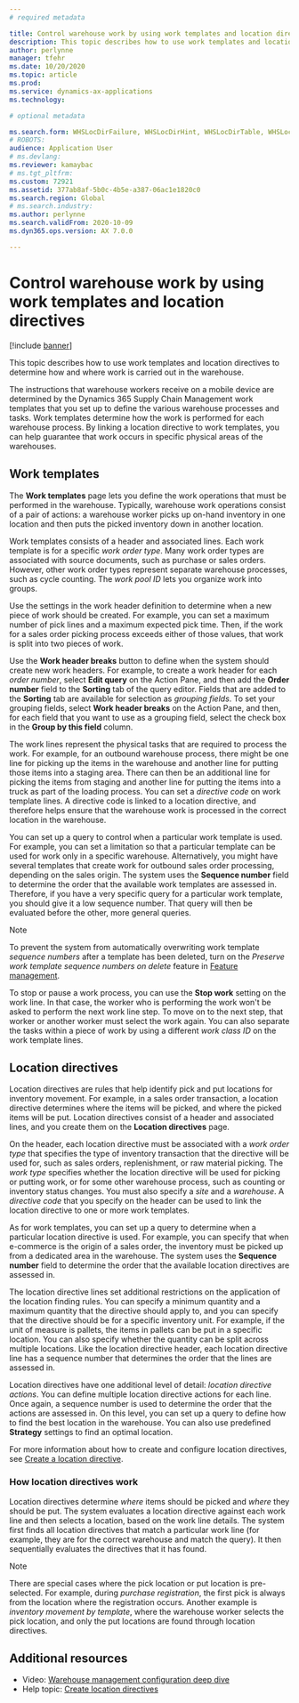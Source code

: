 ```yaml
---
# required metadata

title: Control warehouse work by using work templates and location directives
description: This topic describes how to use work templates and location directives to determine how and where work is carried out in the warehouse.
author: perlynne
manager: tfehr
ms.date: 10/20/2020
ms.topic: article
ms.prod: 
ms.service: dynamics-ax-applications
ms.technology: 

# optional metadata

ms.search.form: WHSLocDirFailure, WHSLocDirHint, WHSLocDirTable, WHSLocDirTableUOM, WHSRFMenuItem, WHSWork, WHSWorkClass, WHSWorkPool, WHSWorkTemplateTable
# ROBOTS: 
audience: Application User
# ms.devlang: 
ms.reviewer: kamaybac
# ms.tgt_pltfrm: 
ms.custom: 72921
ms.assetid: 377ab8af-5b0c-4b5e-a387-06ac1e1820c0
ms.search.region: Global
# ms.search.industry: 
ms.author: perlynne
ms.search.validFrom: 2020-10-09
ms.dyn365.ops.version: AX 7.0.0

---
```


# Control warehouse work by using work templates and location directives

[!include [banner](../includes/banner.md)]

This topic describes how to use work templates and location directives to determine how and where work is carried out in the warehouse.

The instructions that warehouse workers receive on a mobile device are determined by the Dynamics 365 Supply Chain Management work templates that you set up to define the various warehouse processes and tasks. Work templates determine how the work is performed for each warehouse process. By linking a location directive to work templates, you can help guarantee that work occurs in specific physical areas of the warehouses.

## Work templates

The **Work templates** page lets you define the work operations that must be performed in the warehouse. Typically, warehouse work operations consist of a pair of actions: a warehouse worker picks up on-hand inventory in one location and then puts the picked inventory down in another location. 

Work templates consists of a header and associated lines. Each work template is for a specific *work order type*. Many work order types are associated with source documents, such as purchase or sales orders. However, other work order types represent separate warehouse processes, such as cycle counting. The *work pool ID* lets you organize work into groups. 

Use the settings in the work header definition to determine when a new piece of work should be created. For example, you can set a maximum number of pick lines and a maximum expected pick time. Then, if the work for a sales order picking process exceeds either of those values, that work is split into two pieces of work.

Use the **Work header breaks** button to define when the system should create new work headers. For example, to create a work header for each _order number_, select **Edit query** on the Action Pane, and then add the **Order number** field to the **Sorting** tab of the query editor. Fields that are added to the **Sorting** tab are available for selection as *grouping fields*. To set your grouping fields, select **Work header breaks** on the Action Pane, and then, for each field that you want to use as a grouping field, select the check box in the **Group by this field** column.

The work lines represent the physical tasks that are required to process the work. For example, for an outbound warehouse process, there might be one line for picking up the items in the warehouse and another line for putting those items into a staging area. There can then be an additional line for picking the items from staging and another line for putting the items into a truck as part of the loading process. You can set a *directive code* on work template lines. A directive code is linked to a location directive, and therefore helps ensure that the warehouse work is processed in the correct location in the warehouse.

You can set up a query to control when a particular work template is used. For example, you can set a limitation so that a particular template can be used for work only in a specific warehouse. Alternatively, you might have several templates that create work for outbound sales order processing, depending on the sales origin. The system uses the **Sequence number** field to determine the order that the available work templates are assessed in. Therefore, if you have a very specific query for a particular work template, you should give it a low sequence number. That query will then be evaluated before the other, more general queries.

> [!NOTE]
> To prevent the system from automatically overwriting work template *sequence numbers* after a template has been deleted, turn on the *Preserve work template sequence numbers on delete* feature in [Feature management](../../fin-ops-core/fin-ops/get-started/feature-management/feature-management-overview.md).

To stop or pause a work process, you can use the **Stop work** setting on the work line. In that case, the worker who is performing the work won't be asked to perform the next work line step. To move on to the next step, that worker or another worker must select the work again. You can also separate the tasks within a piece of work by using a different *work class ID* on the work template lines.

## Location directives

Location directives are rules that help identify pick and put locations for inventory movement. For example, in a sales order transaction, a location directive determines where the items will be picked, and where the picked items will be put. Location directives consist of a header and associated lines, and you create them on the **Location directives** page.

On the header, each location directive must be associated with a *work order type* that specifies the type of inventory transaction that the directive will be used for, such as sales orders, replenishment, or raw material picking. The *work type* specifies whether the location directive will be used for picking or putting work, or for some other warehouse process, such as counting or inventory status changes. You must also specify a *site* and a *warehouse*. A *directive code* that you specify on the header can be used to link the location directive to one or more work templates. 

As for work templates, you can set up a query to determine when a particular location directive is used. For example, you can specify that when e-commerce is the origin of a sales order, the inventory must be picked up from a dedicated area in the warehouse. The system uses the **Sequence number** field to determine the order that the available location directives are assessed in.

The location directive lines set additional restrictions on the application of the location finding rules. You can specify a minimum quantity and a maximum quantity that the directive should apply to, and you can specify that the directive should be for a specific inventory unit. For example, if the unit of measure is pallets, the items in pallets can be put in a specific location. You can also specify whether the quantity can be split across multiple locations. Like the location directive header, each location directive line has a sequence number that determines the order that the lines are assessed in.

Location directives have one additional level of detail: *location directive actions*. You can define multiple location directive actions for each line. Once again, a sequence number is used to determine the order that the actions are assessed in. On this level, you can set up a query to define how to find the best location in the warehouse. You can also use predefined **Strategy** settings to find an optimal location.

For more information about how to create and configure location directives, see [Create a location directive](create-location-directive.md).

### How location directives work

Location directives determine *where* items should be picked and *where* they should be put. The system evaluates a location directive against each work line and then selects a location, based on the work line details. The system first finds all location directives that match a particular work line (for example, they are for the correct warehouse and match the query). It then sequentially evaluates the directives that it has found.

> [!NOTE]
> There are special cases where the pick location or put location is pre-selected. For example, during _purchase registration_, the first pick is always from the location where the registration occurs. Another example is *inventory movement by template*, where the warehouse worker selects the pick location, and only the put locations are found through location directives.

## Additional resources

- Video: [Warehouse management configuration deep dive](https://community.dynamics.com/365/b/techtalks/posts/warehouse-management-configuration-deep-dive-october-14-2020)
- Help topic: [Create location directives](create-location-directive.md)
